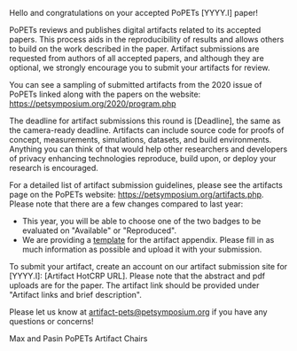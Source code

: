 Hello and congratulations on your accepted PoPETs [YYYY.I] paper!

PoPETs reviews and publishes digital artifacts related to its accepted
papers. This process aids in the reproducibility of results and allows
others to build on the work described in the paper. Artifact submissions
are requested from authors of all accepted papers, and although they are
optional, we strongly encourage you to submit your artifacts for review.

You can see a sampling of submitted artifacts from the 2020 issue of
PoPETs linked along with the papers on the website:
https://petsymposium.org/2020/program.php

The deadline for artifact submissions this round is [Deadline], the
same as the camera-ready deadline. Artifacts can include source code for
proofs of concept, measurements, simulations, datasets, and build
environments. Anything you can think of that would help other
researchers and developers of privacy enhancing technologies reproduce,
build upon, or deploy your research is encouraged.

For a detailed list of artifact submission guidelines, please see the artifacts
page on the PoPETs website: https://petsymposium.org/artifacts.php. Please note
that there are a few changes compared to last year:
* This year, you will be able to choose one of the two badges to be evaluated on
"Available" or "Reproduced".
* We are providing a [template](https://petsymposium.org/files/template.md) for
the artifact appendix. Please fill in as much information as possible and upload
it with your submission.

To submit your artifact, create an account on our artifact submission
site for [YYYY.I]: [Artifact HotCRP URL].
Please note that the abstract and pdf uploads are for the paper. The artifact
link should be provided under "Artifact links and brief description". 

Please let us know at <artifact-pets@petsymposium.org>  if you have any
questions or concerns!

Max and Pasin
PoPETs Artifact Chairs
